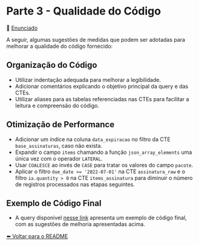 # Parte 3 - Qualidade do Código

📄 [Enunciado](https://github.com/maaottoni/goomer-analytcs-engineer-test/blob/main/parte_3_qualidade_codigo/enunciado/parte_3_enunciado.md)


A seguir, algumas sugestões de medidas que podem ser adotadas para melhorar a qualidade do código fornecido:

## Organização do Código
- Utilizar indentação adequada para melhorar a legibilidade.
- Adicionar comentários explicando o objetivo principal da query e das CTEs.
- Utilizar aliases para as tabelas referenciadas nas CTEs para facilitar a leitura e compreensão do código.

## Otimização de Performance
- Adicionar um índice na coluna `data_expiracao` no filtro da CTE `base_assinaturas`, caso não exista.
- Expandir o campo `items` chamando a função `json_array_elements` uma única vez com o operador `LATERAL`.
- Usar `COALESCE` ao invés de `CASE` para tratar os valores do campo `pacote`.
- Aplicar o filtro `due_date >= '2022-07-01'` na CTE `assinatura_raw` e o filtro `ia.quantity > 0` na CTE `items_assinatura` para diminuir o número de registros processados nas etapas seguintes.

## Exemplo de Código Final
- A query disponivel [nesse link](https://github.com/maaottoni/goomer-analytcs-engineer-test/blob/main/parte_3_qualidade_codigo/resposta/consulta_assinaturas_melhorada.sql) apresenta um exemplo de código final, com as sugestões de melhoria apresentadas acima.


[⬅️ Voltar para o README](https://github.com/maaottoni/goomer-analytcs-engineer-test/blob/main/README.md)


